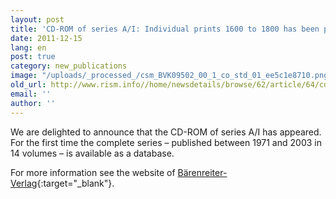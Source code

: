 ```yaml
---
layout: post
title: 'CD-ROM of series A/I: Individual prints 1600 to 1800 has been published'
date: 2011-12-15
lang: en
post: true
category: new_publications
image: "/uploads/_processed_/csm_BVK09502_00_1_co_std_01_ee5c1e8710.png"
old_url: http://www.rism.info//home/newsdetails/browse/62/article/64/cd-rom-of-series-ai-individual-prints-1600-to-1800-is-published.html
email: ''
author: ''
---
```



We are delighted to announce that the CD-ROM of series A/I has appeared. For the first time the complete series – published between 1971 and 2003 in 14 volumes – is available as a database.

For more information see the website of [Bärenreiter-Verlag](https://www.baerenreiter.com/en/aktuelles/einzelansicht-news/article/100000-quellenverweise-auf-einer-scheibe/){:target="_blank"}.